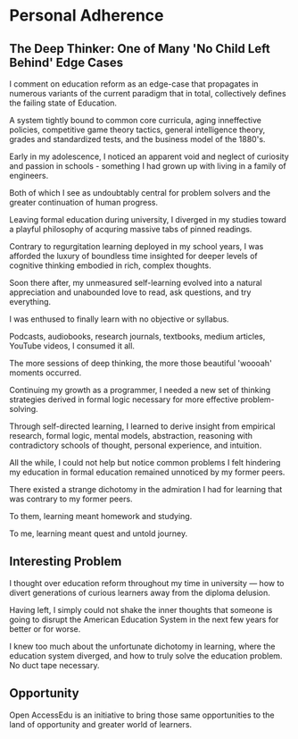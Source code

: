 # Personal Adherence

## The Deep Thinker: One of Many 'No Child Left Behind' Edge Cases

I comment on education reform as an edge-case that propagates in numerous variants of the current paradigm that in total, collectively defines the failing state of Education.

A system tightly bound to common core curricula, aging inneffective policies, competitive game theory tactics, general intelligence theory, grades and standardized tests, and the business model of the 1880's.

Early in my adolescence, I noticed an apparent void and neglect of curiosity and passion in schools - something I had grown up with living in a family of engineers.

Both of which I see as undoubtably central for problem solvers and the greater continuation of human progress.

Leaving formal education during university, I diverged in my studies toward a playful philosophy of acquring massive tabs of pinned readings.

Contrary to regurgitation learning deployed in my school years, I was afforded the luxury of boundless time insighted for deeper levels of cognitive thinking embodied in rich, complex thoughts.

Soon there after, my unmeasured self-learning evolved into a natural appreciation and unabounded love to read, ask questions, and try everything.

I was enthused to finally learn with no objective or syllabus.

Podcasts, audiobooks, research journals, textbooks, medium articles, YouTube videos, I consumed it all.

The more sessions of deep thinking, the more those beautiful 'woooah' moments occurred.

Continuing my growth as a programmer, I needed a new set of thinking strategies derived in formal logic necessary for more effective problem-solving.

Through self-directed learning, I learned to derive insight from empirical research, formal logic, mental models, abstraction, reasoning with contradictory schools of thought, personal experience, and intuition.

All the while, I could not help but notice common problems I felt hindering my education in formal education remained unnoticed by my former peers.

There existed a strange dichotomy in the admiration I had for learning that was contrary to my former peers.

To them, learning meant homework and studying.

To me, learning meant quest and untold journey.

## Interesting Problem

I thought over education reform throughout my time in university — how to divert generations of curious learners away from the diploma delusion.

Having left, I simply could not shake the inner thoughts that someone is going to disrupt the American Education System in the next few years for better or for worse.

I knew too much about the unfortunate dichotomy in learning, where the education system diverged, and how to truly solve the education problem. No duct tape necessary.

## Opportunity

Open AccessEdu is an initiative to bring those same opportunities to the land of opportunity and greater world of learners.

